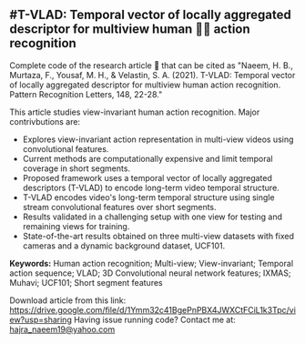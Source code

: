 #T-VLAD: Temporal vector of locally aggregated descriptor for multiview human :pouting_man: action recognition
-
Complete code of the research article :page_with_curl: that can be cited as
"Naeem, H. B., Murtaza, F., Yousaf, M. H., & Velastin, S. A. (2021). T-VLAD: Temporal vector of locally aggregated descriptor for multiview human action recognition. Pattern Recognition Letters, 148, 22-28."

This article studies view-invariant human action recognition. Major contrivbutions are:

- Explores view-invariant action representation in multi-view videos using convolutional features.
- Current methods are computationally expensive and limit temporal coverage in short segments.
- Proposed framework uses a temporal vector of locally aggregated descriptors (T-VLAD) to encode long-term video temporal structure.
- T-VLAD encodes video's long-term temporal structure using single stream convolutional features over short segments.
- Results validated in a challenging setup with one view for testing and remaining views for training.
- State-of-the-art results obtained on three multi-view datasets with fixed cameras and a dynamic background dataset, UCF101.

__Keywords:__ Human action recognition; Multi-view; View-invariant; Temporal action sequence; VLAD; 3D Convolutional neural network features; IXMAS; Muhavi; UCF101; Short segment features

Download article from this link: https://drive.google.com/file/d/1Ymm32c41BgePnPBX4JWXCtFCiL1k3Tpc/view?usp=sharing
Having issue running code? Contact me at: hajra_naeem19@yahoo.com



  
